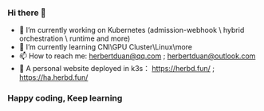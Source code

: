 ### Hi there 👋

- 🔭 I’m currently working on Kubernetes (admission-webhook \ hybrid orchestration \ runtime and more)
- 🌱 I’m currently learning CNI\GPU Cluster\Linux\more
- 📫 How to reach me: herbertduan@qq.com ; herbertduan@outlook.com
- 🧷 A personal website deployed in k3s： https://herbd.fun/ ; https://ha.herbd.fun/

### Happy coding, Keep learning

<!--
**herb-duan/herb-duan** is a ✨ _special_ ✨ repository because its `README.md` (this file) appears on your GitHub profile.

Here are some ideas to get you started:

- 🔭 I’m currently working on ...
- 🌱 I’m currently learning ...
- 👯 I’m looking to collaborate on ...
- 🤔 I’m looking for help with ...
- 💬 Ask me about ...
- 📫 How to reach me: ...
- 😄 Pronouns: ...
- ⚡ Fun fact: ...
-->
